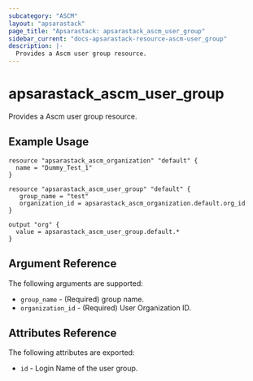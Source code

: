 ```yaml
---
subcategory: "ASCM"
layout: "apsarastack"
page_title: "Apsarastack: apsarastack_ascm_user_group"
sidebar_current: "docs-apsarastack-resource-ascm-user_group"
description: |-
  Provides a Ascm user group resource.
---
```


# apsarastack\_ascm_user_group

Provides a Ascm user group resource.

## Example Usage

```
resource "apsarastack_ascm_organization" "default" {
  name = "Dummy_Test_1"
}

resource "apsarastack_ascm_user_group" "default" {
   group_name = "test"
   organization_id = apsarastack_ascm_organization.default.org_id
}

output "org" {
  value = apsarastack_ascm_user_group.default.*
}
```
## Argument Reference

The following arguments are supported:

* `group_name` - (Required) group name. 
* `organization_id` - (Required) User Organization ID.

## Attributes Reference

The following attributes are exported:

* `id` - Login Name of the user group.